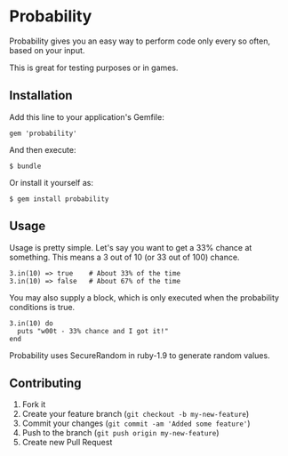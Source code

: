 # Probability

Probability gives you an easy way to perform code only every so
often, based on your input.

This is great for testing purposes or in games.

## Installation

Add this line to your application's Gemfile:

    gem 'probability'

And then execute:

    $ bundle

Or install it yourself as:

    $ gem install probability

## Usage

Usage is pretty simple. Let's say you want to get a 33% chance at something.
This means a 3 out of 10 (or 33 out of 100) chance.

    3.in(10) => true    # About 33% of the time
    3.in(10) => false   # About 67% of the time

You may also supply a block, which is only executed when the 
probability conditions is true.

    3.in(10) do
      puts "w00t - 33% chance and I got it!"
    end

Probability uses SecureRandom in ruby-1.9 to generate random values.

## Contributing

1. Fork it
2. Create your feature branch (`git checkout -b my-new-feature`)
3. Commit your changes (`git commit -am 'Added some feature'`)
4. Push to the branch (`git push origin my-new-feature`)
5. Create new Pull Request
